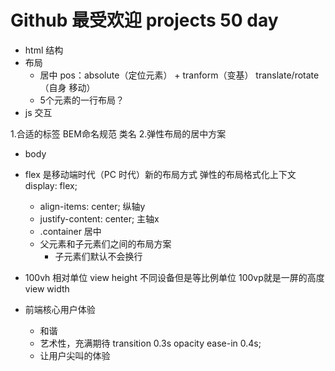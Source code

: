 # Github 最受欢迎  projects 50 day
- html 结构
- 布局
  - 居中
      pos：absolute（定位元素） + tranform（变基） translate/rotate（自身 移动）
  - 5个元素的一行布局？ 
- js 交互    

1.合适的标签 BEM命名规范 类名
2.弹性布局的居中方案 
- body
- flex 是移动端时代（PC 时代）新的布局方式
  弹性的布局格式化上下文 display: flex;
  - align-items: center;  纵轴y
  - justify-content: center; 主轴x
  - .container 居中
  - 父元素和子元素们之间的布局方案
     - 子元素们默认不会换行
- 100vh 相对单位
   view height 不同设备但是等比例单位 100vp就是一屏的高度
   view width 

- 前端核心用户体验
  - 和谐
  - 艺术性，充满期待
  transition 0.3s opacity ease-in 0.4s; 
  - 让用户尖叫的体验